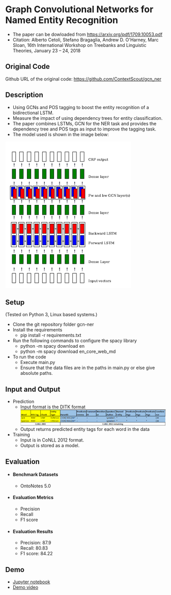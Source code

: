 # Graph Convolutional Networks for Named Entity Recognition

- The paper can be dowloaded from https://arxiv.org/pdf/1709.10053.pdf
- Citation: Alberto Cetoli, Stefano Bragaglia, Andrew D. O'Harney, Marc Sloan, 16th International Workshop on Treebanks and Linguistic Theories, January 23 – 24, 2018

## Original Code
Github URL of the original code: https://github.com/ContextScout/gcn_ner

## Description
- Using GCNs and POS tagging to boost the entity recognition of a bidirectional LSTM.
- Measure the impact of using dependency trees for entity classification.
- The paper combines LSTMs, GCN for the NER task and provides the dependency tree and POS tags as input to improve the tagging task.
- The model used is shown in the image below:

![architecture](resources/architecture.png)

## Setup
(Tested on Python 3, Linux based systems.)
- Clone the git repository folder gcn-ner
- Install the requirements
	- pip install -r requirements.txt
- Run the following commands to configure the spacy library
	- python -m spacy download en
	- python -m spacy download en_core_web_md
- To run the code
	- Execute main.py
	- Ensure that the data files are in the paths in main.py or else give absolute paths.

## Input and Output
- Prediction
	- Input format is the DITK format
	![DITK format](resources/ditk-format.png)
	- Output returns predicted entity tags for each word in the data
- Training
	- Input is in CoNLL 2012 format.
	- Output is stored as a model.

## Evaluation
- #### Benchmark Datasets
    - OntoNotes 5.0 
- #### Evaluation Metrics
    - Precision
    - Recall
    - F1 score
- #### Evaluation Results
    - Precision: 87.9
    - Recall: 80.83
    - F1 score: 84.22

## Demo
- [Jupyter notebook](https://github.com/trishav96/ditk/blob/develop/extraction/named_entity/gcn-ner/gcn_ner_demo.ipynb)
- [Demo video](https://youtu.be/QhjhnRRCuAE)
